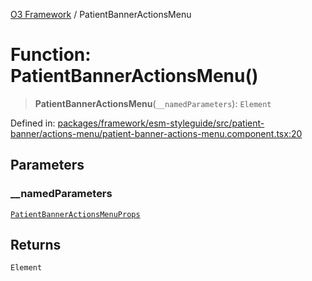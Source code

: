 [O3 Framework](../API.md) / PatientBannerActionsMenu

# Function: PatientBannerActionsMenu()

> **PatientBannerActionsMenu**(`__namedParameters`): `Element`

Defined in: [packages/framework/esm-styleguide/src/patient-banner/actions-menu/patient-banner-actions-menu.component.tsx:20](https://github.com/openmrs/openmrs-esm-core/blob/main/packages/framework/esm-styleguide/src/patient-banner/actions-menu/patient-banner-actions-menu.component.tsx#L20)

## Parameters

### \_\_namedParameters

[`PatientBannerActionsMenuProps`](../interfaces/PatientBannerActionsMenuProps.md)

## Returns

`Element`
